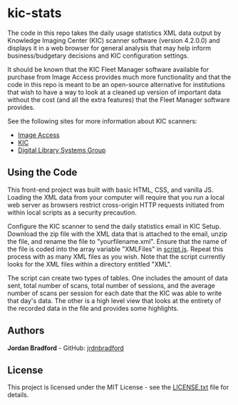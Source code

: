 # kic-stats
The code in this repo takes the daily usage statistics XML data output by Knowledge Imaging Center (KIC) scanner software (version 4.2.0.0) and displays it in a web browser for general analysis that may help inform business/budgetary decisions and KIC configuration settings. 

It should be known that the KIC Fleet Manager software available for purchase from Image Access provides much more functionality and that the code in this repo is meant to be an open-source alternative for institutions that wish to have a way to look at a cleaned up version of important data without the cost (and all the extra features) that the Fleet Manager software provides.

See the following sites for more information about KIC scanners:

* [Image Access](https://www.imageaccess.com)
* [KIC](https://www.kic.com)
* [Digital Library Systems Group](https://www.dlsg.com)

## Using the Code
This front-end project was built with basic HTML, CSS, and vanilla JS. Loading the XML data from your computer will require that you run a local web server as browsers restrict cross-origin HTTP requests initiated from within local scripts as a security precaution.

Configure the KIC scanner to send the daily statistics email in KIC Setup. Download the zip file with the XML data that is attached to the email, unzip the file, and rename the file to "yourfilename.xml". Ensure that the name of the file is coded into the array variable "XMLFiles" in [script.js](assets/script.js). Repeat this process with as many XML files as you wish. Note that the script currently looks for the XML files within a directory entitled "XML".

The script can create two types of tables. One includes the amount of data sent, total number of scans, total number of sessions, and the average number of scans per session for each date that the KIC was able to write that day's data. The other is a high level view that looks at the entirety of the recorded data in the file and provides some highlights.

## Authors
**Jordan Bradford** - GitHub: [jrdnbradford](https://github.com/jrdnbradford)

## License
This project is licensed under the MIT License - see the [LICENSE.txt](LICENSE.txt) file for details.